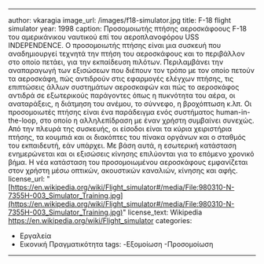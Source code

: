 ---
author: vkaragia
image_url: /images/f18-simulator.jpg
title: F-18 flight simulator
year: 1998
caption: Προσομοιωτής πτήσης αεροσκάφοους F-18 του αμερικάνικου ναυτικού επί του αεροπλανοφόρου USS INDEPENDENCE.
Ο προσομοιωτής πτήσης είναι μια συσκευή που αναδημιουργεί τεχνητά την πτήση του αεροσκάφους και το περιβάλλον στο οποίο πετάει, 
για την εκπαίδευση πιλότων. Περιλαμβάνει την αναπαραγωγή των εξισώσεων που διέπουν τον τρόπο με τον οποίο πετούν 
τα αεροσκάφη, πώς αντιδρούν στις εφαρμογές ελέγχων πτήσης, τις επιπτώσεις άλλων συστημάτων αεροσκαφών και πώς το αεροσκάφος αντιδρά σε 
εξωτερικούς παράγοντες όπως η πυκνότητα του αέρα, οι αναταράξεις, η διάτμηση του ανέμου, το σύννεφο, η βροχόπτωση κ.λπ. 
Οι προσομοιωτές πτήσης είναι ένα παράδειγμα ενός συστήματος human-in-the-loop, στο οποίο η αλληλεπίδραση με έναν χρήστη συμβαίνει συνεχώς. 
Από την πλευρά της συσκευής, οι είσοδοι είναι τα κύρια χειριστήρια πτήσης, τα κουμπιά και οι διακόπτες του πίνακα οργάνων και ο σταθμός του 
εκπαιδευτή, εάν υπάρχει. Με βάση αυτά, η εσωτερική κατάσταση ενημερώνεται και οι εξισώσεις κίνησης επιλύονται για το επόμενο χρονικό βήμα.
Η νέα κατάσταση του προσομοιωμένου αεροσκάφους εμφανίζεται στον χρήστη μέσω οπτικών, ακουστικών καναλιών, κίνησης και αφής.
license_url: "[https://en.wikipedia.org/wiki/Flight_simulator#/media/File:980310-N-7355H-003_Simulator_Training.jpg](https://en.wikipedia.org/wiki/Flight_simulator#/media/File:980310-N-7355H-003_Simulator_Training.jpg)" 
license_text: Wikipedia https://en.wikipedia.org/wiki/Flight_simulator
categories: 
  - Εργαλεία
  - Εικονική Πραγματικότητα
tags: 
   -Εξομοίωση
   -Προσομοίωση
 ---
